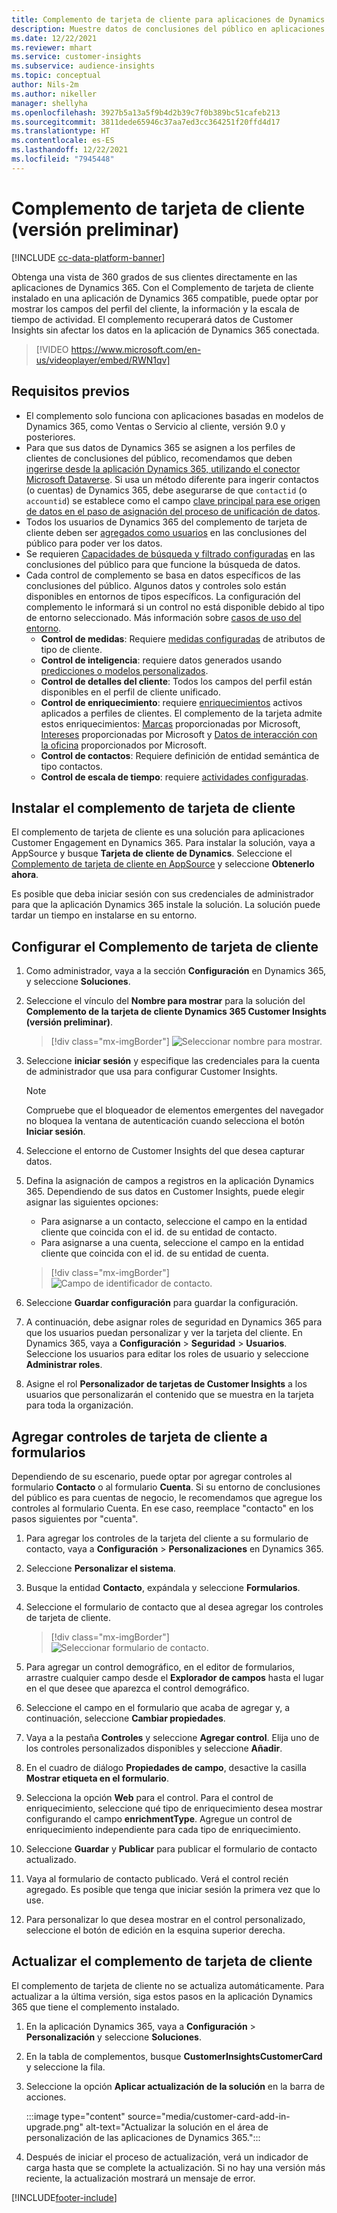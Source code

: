```yaml
---
title: Complemento de tarjeta de cliente para aplicaciones de Dynamics 365 (contiene vídeo)
description: Muestre datos de conclusiones del público en aplicaciones de Dynamics 365 con este complemento.
ms.date: 12/22/2021
ms.reviewer: mhart
ms.service: customer-insights
ms.subservice: audience-insights
ms.topic: conceptual
author: Nils-2m
ms.author: nikeller
manager: shellyha
ms.openlocfilehash: 3927b5a13a5f9b4d2b39c7f0b389bc51cafeb213
ms.sourcegitcommit: 3811dede65946c37aa7ed3cc364251f20ffd4d17
ms.translationtype: HT
ms.contentlocale: es-ES
ms.lasthandoff: 12/22/2021
ms.locfileid: "7945448"
---
```

# <a name="customer-card-add-in-preview"></a>Complemento de tarjeta de cliente (versión preliminar)

[!INCLUDE [cc-data-platform-banner](../includes/cc-data-platform-banner.md)]

Obtenga una vista de 360 grados de sus clientes directamente en las aplicaciones de Dynamics 365. Con el Complemento de tarjeta de cliente instalado en una aplicación de Dynamics 365 compatible, puede optar por mostrar los campos del perfil del cliente, la información y la escala de tiempo de actividad. El complemento recuperará datos de Customer Insights sin afectar los datos en la aplicación de Dynamics 365 conectada.

> [!VIDEO https://www.microsoft.com/en-us/videoplayer/embed/RWN1qv]

## <a name="prerequisites"></a>Requisitos previos

- El complemento solo funciona con aplicaciones basadas en modelos de Dynamics 365, como Ventas o Servicio al cliente, versión 9.0 y posteriores.
- Para que sus datos de Dynamics 365 se asignen a los perfiles de clientes de conclusiones del público, recomendamos que deben [ingerirse desde la aplicación Dynamics 365, utilizando el conector Microsoft Dataverse](connect-power-query.md). Si usa un método diferente para ingerir contactos (o cuentas) de Dynamics 365, debe asegurarse de que `contactid` (o `accountid`) se establece como el campo [clave principal para ese origen de datos en el paso de asignación del proceso de unificación de datos](map-entities.md#select-primary-key-and-semantic-type-for-attributes). 
- Todos los usuarios de Dynamics 365 del complemento de tarjeta de cliente deben ser [agregados como usuarios](permissions.md) en las conclusiones del público para poder ver los datos.
- Se requieren [Capacidades de búsqueda y filtrado configuradas](search-filter-index.md) en las conclusiones del público para que funcione la búsqueda de datos.
- Cada control de complemento se basa en datos específicos de las conclusiones del público. Algunos datos y controles solo están disponibles en entornos de tipos específicos. La configuración del complemento le informará si un control no está disponible debido al tipo de entorno seleccionado. Más información sobre [casos de uso del entorno](work-with-business-accounts.md).
  - **Control de medidas**: Requiere [medidas configuradas](measures.md) de atributos de tipo de cliente.
  - **Control de inteligencia**: requiere datos generados usando [predicciones o modelos personalizados](predictions-overview.md).
  - **Control de detalles del cliente**: Todos los campos del perfil están disponibles en el perfil de cliente unificado.
  - **Control de enriquecimiento**: requiere [enriquecimientos](enrichment-hub.md) activos aplicados a perfiles de clientes. El complemento de la tarjeta admite estos enriquecimientos: [Marcas](enrichment-microsoft.md) proporcionadas por Microsoft, [Intereses](enrichment-microsoft.md) proporcionadas por Microsoft y [Datos de interacción con la oficina](enrichment-office.md) proporcionados por Microsoft.
  - **Control de contactos**: Requiere definición de entidad semántica de tipo contactos.
  - **Control de escala de tiempo**: requiere [actividades configuradas](activities.md).

## <a name="install-the-customer-card-add-in"></a>Instalar el complemento de tarjeta de cliente

El complemento de tarjeta de cliente es una solución para aplicaciones Customer Engagement en Dynamics 365. Para instalar la solución, vaya a AppSource y busque **Tarjeta de cliente de Dynamics**. Seleccione el [Complemento de tarjeta de cliente en AppSource](https://appsource.microsoft.com/product/dynamics-365/mscrm.dynamics_365_customer_insights_customer_card_addin?tab=Overview) y seleccione **Obtenerlo ahora**.

Es posible que deba iniciar sesión con sus credenciales de administrador para que la aplicación Dynamics 365 instale la solución. La solución puede tardar un tiempo en instalarse en su entorno.

## <a name="configure-the-customer-card-add-in"></a>Configurar el Complemento de tarjeta de cliente

1. Como administrador, vaya a la sección **Configuración** en Dynamics 365, y seleccione **Soluciones**.

1. Seleccione el vínculo del **Nombre para mostrar** para la solución del **Complemento de la tarjeta de cliente Dynamics 365 Customer Insights (versión preliminar)**.

   > [!div class="mx-imgBorder"]
   > ![Seleccionar nombre para mostrar.](media/select-display-name.png "Seleccionar nombre para mostrar.")

1. Seleccione **iniciar sesión** y especifique las credenciales para la cuenta de administrador que usa para configurar Customer Insights.

   > [!NOTE]
   > Compruebe que el bloqueador de elementos emergentes del navegador no bloquea la ventana de autenticación cuando selecciona el botón **Iniciar sesión**.

1. Seleccione el entorno de Customer Insights del que desea capturar datos.

1. Defina la asignación de campos a registros en la aplicación Dynamics 365. Dependiendo de sus datos en Customer Insights, puede elegir asignar las siguientes opciones:
   - Para asignarse a un contacto, seleccione el campo en la entidad cliente que coincida con el id. de su entidad de contacto.
   - Para asignarse a una cuenta, seleccione el campo en la entidad cliente que coincida con el id. de su entidad de cuenta.

   > [!div class="mx-imgBorder"]
   > ![Campo de identificador de contacto.](media/contact-id-field.png "Campo de identificador de contacto.")

1. Seleccione **Guardar configuración** para guardar la configuración.

1. A continuación, debe asignar roles de seguridad en Dynamics 365 para que los usuarios puedan personalizar y ver la tarjeta del cliente. En Dynamics 365, vaya a **Configuración** > **Seguridad** > **Usuarios**. Seleccione los usuarios para editar los roles de usuario y seleccione **Administrar roles**.

1. Asigne el rol **Personalizador de tarjetas de Customer Insights** a los usuarios que personalizarán el contenido que se muestra en la tarjeta para toda la organización.

## <a name="add-customer-card-controls-to-forms"></a>Agregar controles de tarjeta de cliente a formularios

Dependiendo de su escenario, puede optar por agregar controles al formulario **Contacto** o al formulario **Cuenta**. Si su entorno de conclusiones del público es para cuentas de negocio, le recomendamos que agregue los controles al formulario Cuenta. En ese caso, reemplace "contacto" en los pasos siguientes por "cuenta".

1. Para agregar los controles de la tarjeta del cliente a su formulario de contacto, vaya a **Configuración** > **Personalizaciones** en Dynamics 365.

1. Seleccione **Personalizar el sistema**.

1. Busque la entidad **Contacto**, expándala y seleccione **Formularios**.

1. Seleccione el formulario de contacto que al desea agregar los controles de tarjeta de cliente.

    > [!div class="mx-imgBorder"]
    > ![Seleccionar formulario de contacto.](media/contact-active-forms.png "Seleccionar formulario de contacto.")

1. Para agregar un control demográfico, en el editor de formularios, arrastre cualquier campo desde el **Explorador de campos** hasta el lugar en el que desee que aparezca el control demográfico.

1. Seleccione el campo en el formulario que acaba de agregar y, a continuación, seleccione **Cambiar propiedades**.

1. Vaya a la pestaña **Controles** y seleccione **Agregar control**. Elija uno de los controles personalizados disponibles y seleccione **Añadir**.

1. En el cuadro de diálogo **Propiedades de campo**, desactive la casilla **Mostrar etiqueta en el formulario**.

1. Selecciona la opción **Web** para el control. Para el control de enriquecimiento, seleccione qué tipo de enriquecimiento desea mostrar configurando el campo **enrichmentType**. Agregue un control de enriquecimiento independiente para cada tipo de enriquecimiento.

1. Seleccione **Guardar** y **Publicar** para publicar el formulario de contacto actualizado.

1. Vaya al formulario de contacto publicado. Verá el control recién agregado. Es posible que tenga que iniciar sesión la primera vez que lo use.

1. Para personalizar lo que desea mostrar en el control personalizado, seleccione el botón de edición en la esquina superior derecha.

## <a name="upgrade-customer-card-add-in"></a>Actualizar el complemento de tarjeta de cliente

El complemento de tarjeta de cliente no se actualiza automáticamente. Para actualizar a la última versión, siga estos pasos en la aplicación Dynamics 365 que tiene el complemento instalado.

1. En la aplicación Dynamics 365, vaya a **Configuración** > **Personalización** y seleccione **Soluciones**.

1. En la tabla de complementos, busque **CustomerInsightsCustomerCard** y seleccione la fila.

1. Seleccione la opción **Aplicar actualización de la solución** en la barra de acciones.

   :::image type="content" source="media/customer-card-add-in-upgrade.png" alt-text="Actualizar la solución en el área de personalización de las aplicaciones de Dynamics 365.":::

1. Después de iniciar el proceso de actualización, verá un indicador de carga hasta que se complete la actualización. Si no hay una versión más reciente, la actualización mostrará un mensaje de error.


[!INCLUDE[footer-include](../includes/footer-banner.md)]
